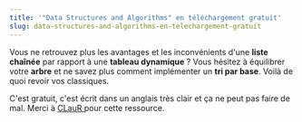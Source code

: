 ```yaml
---
title: '"Data Structures and Algorithms" en téléchargement gratuit'
slug: data-structures-and-algorithms-en-telechargement-gratuit
---
```


Vous ne retrouvez plus les avantages et les inconvénients d'une **liste
chaînée** par rapport à une **tableau dynamique** ? Vous hésitez à équilibrer
votre **arbre** et ne savez plus comment implémenter un **tri par base**. Voilà
de quoi revoir vos classiques.

<!-- more -->

C'est gratuit, c'est écrit dans un anglais très clair et ça ne peut pas faire de
mal. Merci à
[CLauR ](http://blogs.msdn.com/b/clauer/archive/2008/12/22/d-couvrir-ou-r-viser-les-classiques-le-livre-gratuit-data-structures-and-algorithms.aspx)pour
cette ressource.
